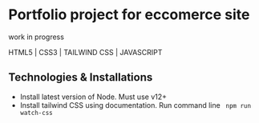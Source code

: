 # Portfolio project for eccomerce site
work in progress

HTML5 | CSS3 | TAILWIND CSS | JAVASCRIPT

## Technologies & Installations

- Install latest version of Node. Must use v12+
- Install tailwind CSS using documentation. 
Run command line ``` npm run watch-css```
